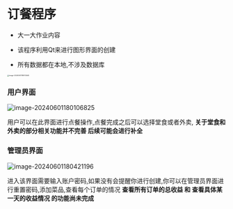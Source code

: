 # 订餐程序

- 大一大作业内容

- 该程序利用Qt来进行图形界面的创建
- 所有数据都在本地,不涉及数据库

<img src="https://cdn.jsdelivr.net/gh/MengChangWang/Blog_Image@main/img/image-20240601180013445.png" alt="image-20240601180013445" style="zoom:25%;" />

### 用户界面

![image-20240601180106825](https://cdn.jsdelivr.net/gh/MengChangWang/Blog_Image@main/img/image-20240601180106825.png)

用户可以在此界面进行点餐操作,点餐完成之后可以选择堂食或者外卖, **关于堂食和外卖的部分相关功能并不完善 后续可能会进行补全**



### 管理员界面

![image-20240601180421196](https://cdn.jsdelivr.net/gh/MengChangWang/Blog_Image@main/img/image-20240601180421196.png)

进入该界面需要输入账户密码,如果没有会提醒你进行创建,你可以在管理员界面进行重置密码,添加菜品,查看每个订单的情况 **查看所有订单的总收益 和 查看具体某一天的收益情况 的功能尚未完成**

